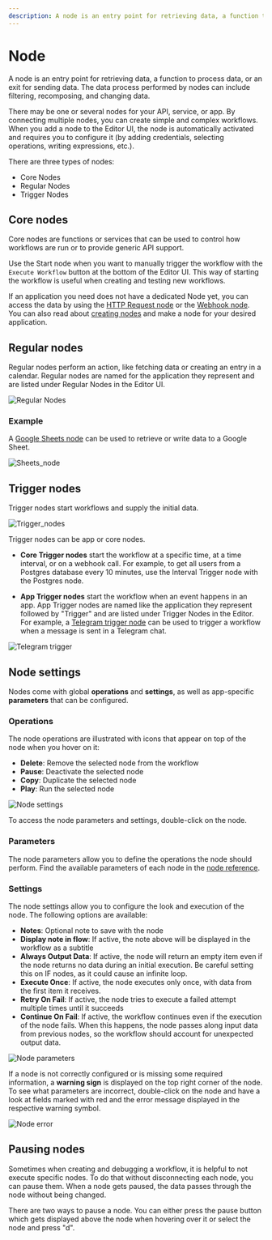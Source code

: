 ```yaml
---
description: A node is an entry point for retrieving data, a function to process data, or an exit for sending data.
---
```


# Node

A node is an entry point for retrieving data, a function to process data, or an exit for sending data. The data process performed by nodes can include filtering, recomposing, and changing data.

There may be one or several nodes for your API, service, or app. By connecting multiple nodes, you can create simple and complex workflows. When you add a node to the Editor UI, the node is automatically activated and requires you to configure it (by adding credentials, selecting operations, writing expressions, etc.).

There are three types of nodes:

* Core Nodes
* Regular Nodes
* Trigger Nodes

## Core nodes

Core nodes are functions or services that can be used to control how workflows are run or to provide generic API support.

Use the Start node when you want to manually trigger the workflow with the `Execute Workflow` button at the bottom of the Editor UI. This way of starting the workflow is useful when creating and testing new workflows.

If an application you need does not have a dedicated Node yet, you can access the data by using the [HTTP Request node](/integrations/builtin/core-nodes/n8n-nodes-base.httprequest/) or the [Webhook node](/integrations/builtin/core-nodes/n8n-nodes-base.webhook/). You can also read about [creating nodes](/integrations/creating-nodes/) and make a node for your desired application.


## Regular nodes

Regular nodes perform an action, like fetching data or creating an entry in a calendar. Regular nodes are named for the application they represent and are listed under Regular Nodes in the Editor UI.

![Regular Nodes](/_images/workflows/components/nodes/Regular_nodes.png)

### Example

A [Google Sheets node](/integrations/builtin/app-nodes/n8n-nodes-base.googlesheets/) can be used to retrieve or write data to a Google Sheet.

![Sheets_node](/_images/workflows/components/nodes/Google_sheets.png)

## Trigger nodes

Trigger nodes start workflows and supply the initial data.

![Trigger_nodes](/_images/workflows/components/nodes/Trigger_nodes.png)

Trigger nodes can be app or core nodes.

* **Core Trigger nodes** start the workflow at a specific time, at a time interval, or on a webhook call. For example, to get all users from a Postgres database every 10 minutes, use the Interval Trigger node with the Postgres node.

* **App Trigger nodes** start the workflow when an event happens in an app. App Trigger nodes are named like the application they represent followed by "Trigger" and are listed under Trigger Nodes in the Editor. For example, a [Telegram trigger node](/integrations/builtin/trigger-nodes/n8n-nodes-base.telegramtrigger/) can be used to trigger a workflow when a message is sent in a Telegram chat.

![Telegram trigger](/_images/workflows/components/nodes/telegram_trigger.png)

## Node settings

Nodes come with global **operations** and **settings**, as well as app-specific **parameters** that can be configured.

### Operations

The node operations are illustrated with icons that appear on top of the node when you hover on it:
* **Delete**: Remove the selected node from the workflow
* **Pause**: Deactivate the selected node
* **Copy**: Duplicate the selected node
* **Play**: Run the selected node

![Node settings](/_images/workflows/components/nodes/Node_settings.gif)

To access the node parameters and settings, double-click on the node.

### Parameters

The node parameters allow you to define the operations the node should perform. Find the available parameters of each node in the [node reference](/integrations/builtin/app-nodes/).

### Settings

The node settings allow you to configure the look and execution of the node. The following options are available:

* **Notes**: Optional note to save with the node
* **Display note in flow**: If active, the note above will be displayed in the workflow as a subtitle
* **Always Output Data**: If active, the node will return an empty item even if the node returns no data during an initial execution. Be careful setting this on IF nodes, as it could cause an infinite loop.
* **Execute Once**: If active, the node executes only once, with data from the first item it receives.
* **Retry On Fail**: If active, the node tries to execute a failed attempt multiple times until it succeeds
* **Continue On Fail**: If active, the workflow continues even if the execution of the node fails. When this happens, the node passes along input data from previous nodes, so the workflow should account for unexpected output data.

![Node parameters](/_images/workflows/components/nodes/Node_parameters.gif)

If a node is not correctly configured or is missing some required information, a **warning sign** is displayed on the top right corner of the node. To see what parameters are incorrect, double-click on the node and have a look at fields marked with red and the error message displayed in the respective warning symbol.

![Node error](/_images/workflows/components/nodes/Node_error.gif)


## Pausing nodes

Sometimes when creating and debugging a workflow, it is helpful to not execute specific nodes. To do that without disconnecting each node, you can pause them. When a node gets paused, the data passes through the node without being changed.

There are two ways to pause a node. You can either press the pause button which gets displayed above the node when hovering over it or select the node and press "d".
